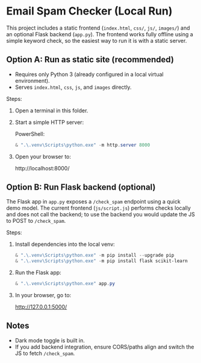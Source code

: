 # Email Spam Checker (Local Run)

This project includes a static frontend (`index.html`, `css/`, `js/`, `images/`) and an optional Flask backend (`app.py`). The frontend works fully offline using a simple keyword check, so the easiest way to run it is with a static server.

## Option A: Run as static site (recommended)

- Requires only Python 3 (already configured in a local virtual environment).
- Serves `index.html`, `css`, `js`, and `images` directly.

Steps:

1. Open a terminal in this folder.
2. Start a simple HTTP server:

   PowerShell:
   ```powershell
   & ".\.venv\Scripts\python.exe" -m http.server 8000
   ```

3. Open your browser to:

   http://localhost:8000/

## Option B: Run Flask backend (optional)

The Flask app in `app.py` exposes a `/check_spam` endpoint using a quick demo model. The current frontend (`js/script.js`) performs checks locally and does not call the backend; to use the backend you would update the JS to POST to `/check_spam`.

Steps:

1. Install dependencies into the local venv:
   ```powershell
   & ".\.venv\Scripts\python.exe" -m pip install --upgrade pip
   & ".\.venv\Scripts\python.exe" -m pip install flask scikit-learn
   ```

2. Run the Flask app:
   ```powershell
   & ".\.venv\Scripts\python.exe" app.py
   ```

3. In your browser, go to:

   http://127.0.0.1:5000/

## Notes
- Dark mode toggle is built in.
- If you add backend integration, ensure CORS/paths align and switch the JS to fetch `/check_spam`.
